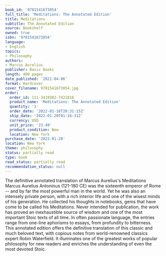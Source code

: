 ```yaml
---
book_id: '9781541673854'
full_title: 'Meditations: The Annotated Edition'
title: Meditations
subtitle: The Annotated Edition
source: Bookshelf
owned: true
isbn: '9781541673854'
language:
- English
topics:
- Philosophy
authors:
- Marcus Aurelius
publisher: Basic Books
length: 400 pages
date_published: '2021-04-06'
format: Hardcover
cover_filename: 9781541673854.jpg
order:
  order_id: 111-3419302-7421818
  product_name: 'Meditations: The Annotated Edition'
  quantity: '1'
  order_date: '2022-01-18T20:31:15Z'
  ship_date: '2022-01-20T01:16:31Z'
  currency: USD
  unit_price: '23.49'
  product_condition: New
  location: New York
purchase_date: '2022-01-20'
location: New York
theme: philosophy
status: partially read
type: book
read_status: partially read
recommendation_status: null
---
```

The definitive annotated translation of Marcus Aurelius's Meditations
Marcus Aurelius Antoninus (121-180 CE) was the sixteenth emperor of Rome -- and by far the most powerful man in the world. Yet he was also an intensely private person, with a rich interior life and one of the wisest minds of his generation. He collected his thoughts in notebooks, gems that have come to be called his Meditations. Never intended for publication, the work has proved an inexhaustible source of wisdom and one of the most important Stoic texts of all time. In often passionate language, the entries range from one-line aphorisms to essays, from profundity to bitterness.
This annotated edition offers the definitive translation of this classic and much beloved text, with copious notes from world-renowned classics expert Robin Waterfield. It illuminates one of the greatest works of popular philosophy for new readers and enriches the understanding of even the most devoted Stoic.
